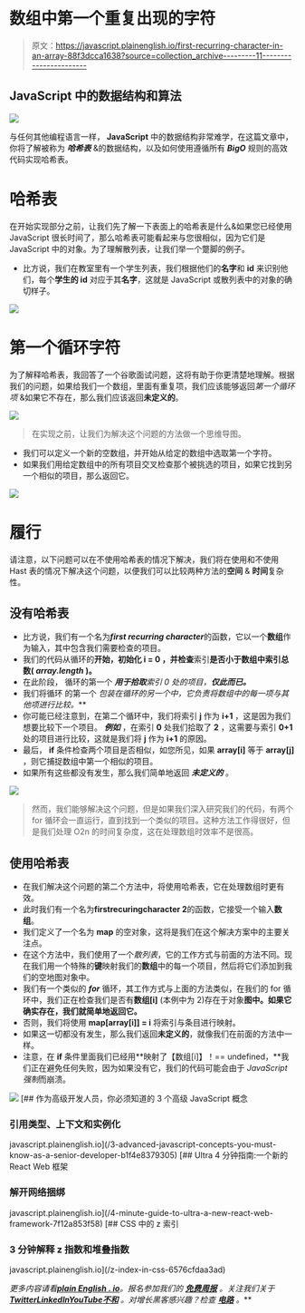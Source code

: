 # 数组中第一个重复出现的字符

> 原文：<https://javascript.plainenglish.io/first-recurring-character-in-an-array-88f3dcca1638?source=collection_archive---------11----------------------->

## JavaScript 中的数据结构和算法

![](img/ec3e8b4bd5220eb97408fbba08a7ba76.png)

与任何其他编程语言一样， **JavaScript** 中的数据结构非常难学，在这篇文章中，你将了解被称为 ***哈希表*** &的数据结构，以及如何使用遵循所有 ***BigO*** 规则的高效代码实现哈希表。

# 哈希表

在开始实现部分之前，让我们先了解一下表面上的哈希表是什么&如果您已经使用 JavaScript 很长时间了，那么哈希表可能看起来与您很相似，因为它们是 JavaScript 中的对象。为了理解散列表，让我们举一个蹩脚的例子。

*   比方说，我们在教室里有一个学生列表，我们根据他们的**名字**和 **id** 来识别他们，每个**学生的 id** 对应于其**名字**，这就是 JavaScript 或散列表中的对象的确切样子。

![](img/066e86c21bdd61e6aea74c5e746135e7.png)

# 第一个循环字符

为了解释哈希表，我回答了一个谷歌面试问题，这将有助于你更清楚地理解。根据我们的问题，如果给我们一个数组，里面有重复项，我们应该能够返回*第一个循环项* &如果它不存在，那么我们应该返回**未定义的**。

![](img/52c29df9ba4e74454a3ac83e4bcefdf6.png)

> 在实现之前，让我们为解决这个问题的方法做一个思维导图。

*   我们可以定义一个新的空数组，并开始从给定的数组中选取第一个字符。
*   如果我们用给定数组中的所有项目交叉检查那个被挑选的项目，如果它找到另一个相似的项目，那么返回它。

![](img/d3e427f51d18dd2bfc78a5c035ca8a85.png)

# 履行

请注意，以下问题可以在不使用哈希表的情况下解决，我们将在使用和不使用 Hast 表的情况下解决这个问题，以便我们可以比较两种方法的**空间** & **时间**复杂性。

## 没有哈希表

*   比方说，我们有一个名为***first recurring character***的函数，它以一个**数组**作为输入，其中包含我们需要检查的项目。
*   我们的代码从循环的**开始，初始化 **i = 0** ，并检查**索引**是否小于数组中索引总数( ***array.length*** )。**
*   在此阶段， 循环的第一个 ***用于拾取**索引 0 处的项目，**仅此而已。***
*   我们将循环 的第一个 ***包装在循环*的另一个*中，它负责将数组中的每一项与其他项进行比较。***
*   你可能已经注意到，在第二个循环中，我们将索引 **j** 作为 **i+1** ，这是因为我们想要比较下一个项目。 ***例如*** ，在索引 **0** 处我们拾取了 **2** ，这需要与索引 **0+1** 处的项目进行比较，这就是我们将 **j** 作为 **i+1** 的原因。
*   最后， **if** 条件检查两个项目是否相似，如您所见，如果 **array[i]** 等于 **array[j]** ，则它捕捉数组中第一个相似的项目。
*   如果所有这些都没有发生，那么我们简单地返回 ***未定义的*** 。

![](img/eecb7e28f194d4b40de79347b1b1d9d3.png)

> 然而，我们能够解决这个问题，但是如果我们深入研究我们的代码，有两个 for 循环会一直运行，直到找到一个类似的项目。这种方法工作得很好，但是我们处理 O2n 的时间复杂度，这在处理数组时效率不是很高。

## 使用哈希表

*   在我们解决这个问题的第二个方法中，将使用哈希表，它在处理数组时更有效。
*   此时我们有一个名为**firstrecuringcharacter 2**的函数，它接受一个输入**数组**。
*   我们定义了一个名为 **map** 的空对象，这将是我们在这个解决方案中的主要关注点。
*   在这个方法中，我们使用了一个*散列表*，它的工作方式与前面的方法不同。现在我们用一个特殊的**键**映射我们的**数组**中的每一个项目，然后将它们添加到我们的空地图对象中。
*   我们有一个类似的 ***for*** 循环，其工作方式与上面的方法类似，在我们的 for 循环中，我们正在检查我们是否有**数组[i]** (本例中为 2)存在于对象**图中。如果它确实存在，我们就简单地返回它。**
*   否则，我们将使用 **map[array[i]] = i** 将索引与条目进行映射。
*   如果这一切都没有发生，那么我们返回**未定义的**，就像我们在前面的方法中一样。
*   注意，在 **if** 条件里面我们已经用**映射了【数组[i]】！== undefined，**我们正在避免任何失败，因为如果没有它，我们的代码可能会由于 *JavaScript 强制*而崩溃。

![](img/af3fd91b0ed0ac22928498d24545b1bf.png)[](/3-advanced-javascript-concepts-you-must-know-as-a-senior-developer-b1f4e8379305) [## 作为高级开发人员，你必须知道的 3 个高级 JavaScript 概念

### 引用类型、上下文和实例化

javascript.plainenglish.io](/3-advanced-javascript-concepts-you-must-know-as-a-senior-developer-b1f4e8379305) [](/4-minute-guide-to-ultra-a-new-react-web-framework-7f12a853f58) [## Ultra 4 分钟指南:一个新的 React Web 框架

### 解开网络捆绑

javascript.plainenglish.io](/4-minute-guide-to-ultra-a-new-react-web-framework-7f12a853f58) [](/z-index-in-css-6576cfdaa3ad) [## CSS 中的 z 索引

### 3 分钟解释 z 指数和堆叠指数

javascript.plainenglish.io](/z-index-in-css-6576cfdaa3ad) 

*更多内容请看*[***plain English . io***](https://plainenglish.io/)*。报名参加我们的* [***免费周报***](http://newsletter.plainenglish.io/) *。关注我们关于*[***Twitter***](https://twitter.com/inPlainEngHQ)[***LinkedIn***](https://www.linkedin.com/company/inplainenglish/)*[***YouTube***](https://www.youtube.com/channel/UCtipWUghju290NWcn8jhyAw)*[***不和***](https://discord.gg/GtDtUAvyhW) *。对增长黑客感兴趣？检查* [***电路***](https://circuit.ooo/) *。***